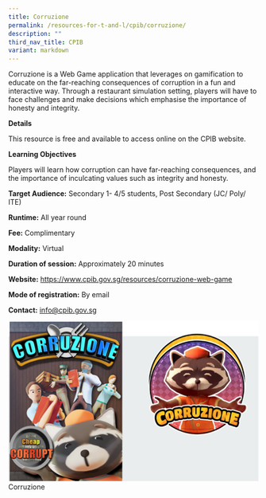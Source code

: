 ```yaml
---
title: Corruzione
permalink: /resources-for-t-and-l/cpib/corruzione/
description: ""
third_nav_title: CPIB
variant: markdown
---
```

Corruzione is a Web Game application that leverages on gamification to educate on the far-reaching consequences of corruption in a fun and interactive way. Through a restaurant simulation setting, players will have to face challenges and make decisions which emphasise the importance of honesty and integrity.

**Details**

This resource is free and available to access online on the CPIB website.

**Learning Objectives**

Players will learn how corruption can have far-reaching consequences, and the importance of inculcating values such as integrity and honesty.

**Target Audience:** Secondary 1- 4/5 students, Post Secondary (JC/ Poly/ ITE)

**Runtime:** All year round

**Fee:** Complimentary

**Modality:** Virtual

**Duration of session:** Approximately 20 minutes

**Website:** https://www.cpib.gov.sg/resources/corruzione-web-game 

**Mode of registration:** By email

**Contact:** info@cpib.gov.sg

![](/images/corruzione_photo%201.png)
Corruzione